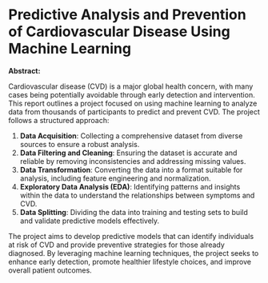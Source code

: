 # Predictive Analysis and Prevention of Cardiovascular Disease Using Machine Learning

**Abstract:**

Cardiovascular disease (CVD) is a major global health concern, with many cases being potentially avoidable through early detection and intervention. This report outlines a project focused on using machine learning to analyze data from thousands of participants to predict and prevent CVD. The project follows a structured approach:

1. **Data Acquisition**: Collecting a comprehensive dataset from diverse sources to ensure a robust analysis.
2. **Data Filtering and Cleaning**: Ensuring the dataset is accurate and reliable by removing inconsistencies and addressing missing values.
3. **Data Transformation**: Converting the data into a format suitable for analysis, including feature engineering and normalization.
4. **Exploratory Data Analysis (EDA)**: Identifying patterns and insights within the data to understand the relationships between symptoms and CVD.
5. **Data Splitting**: Dividing the data into training and testing sets to build and validate predictive models effectively.

The project aims to develop predictive models that can identify individuals at risk of CVD and provide preventive strategies for those already diagnosed. By leveraging machine learning techniques, the project seeks to enhance early detection, promote healthier lifestyle choices, and improve overall patient outcomes.
